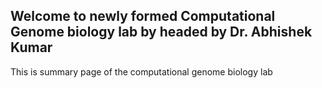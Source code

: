Welcome to newly formed Computational Genome biology lab by headed by Dr. Abhishek Kumar
------------------------

This is summary page of the computational genome biology lab
